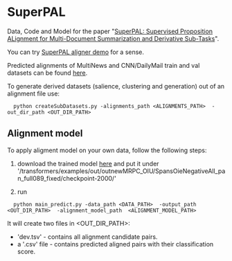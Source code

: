 # SuperPAL

Data, Code and Model for the paper "[SuperPAL: Supervised Proposition ALignment for Multi-Document Summarization and Derivative Sub-Tasks](https://arxiv.org/abs/2009.00590)".

You can try [SuperPAL aligner demo](https://nlp.biu.ac.il/~ernstor1/SuperPAL_IU/) for a sense.

Predicted alignments of MultiNews and CNN/DailyMail train and val datasets can be found [here](https://drive.google.com/drive/folders/1JnRrdbENzBLpbae5ZIKmil1fuZhm2toc?usp=sharing).

To generate derived datasets (salience, clustering and generation) out of an alignment file use:
```
  python createSubDatasets.py -alignments_path <ALIGNMENTS_PATH>  -out_dir_path <OUT_DIR_PATH>
```

## Alignment model ##
To apply aligment model on your own data, follow the following steps:
  1. download the trained model [here](https://drive.google.com/drive/folders/1kTaZQVxUm-RWbF71QpOue5xDuV7-IP2i?usp=sharing) and put it under       '/transformers/examples/out/outnewMRPC_OIU/SpansOieNegativeAll_pan_full089_fixed/checkpoint-2000/'

  2. run
```
  python main_predict.py -data_path <DATA_PATH>  -output_path <OUT_DIR_PATH>  -alignment_model_path  <ALIGNMENT_MODEL_PATH>
```
It will create two files in <OUT_DIR_PATH>:
  - 'dev.tsv' - contains all alignment candidate pairs.
  - a '.csv' file - contains predicted aligned pairs with their classification score.
